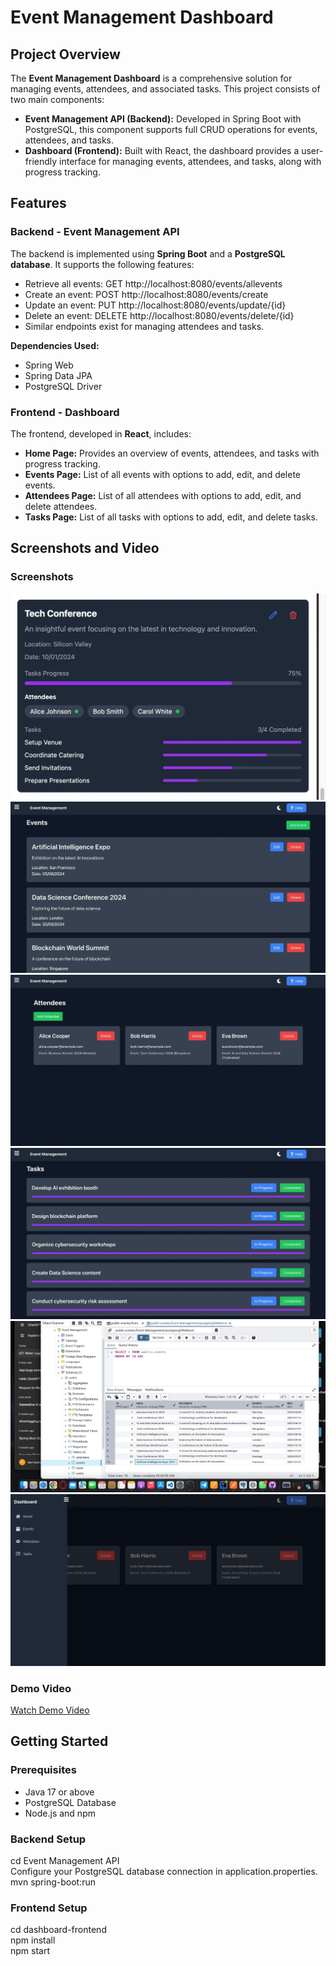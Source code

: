 <!DOCTYPE html>
<html lang="en">
<head>
</head>
<body>
    <div class="container">
        <h1>Event Management Dashboard</h1>

 <div class="section">
            <h2>Project Overview</h2>
            <p>
                The <strong>Event Management Dashboard</strong> is a comprehensive solution for managing events, attendees, and associated tasks. This project consists of two main components:
            </p>
            <ul>
                <li><strong>Event Management API (Backend):</strong> Developed in Spring Boot with PostgreSQL, this component supports full CRUD operations for events, attendees, and tasks.</li>
                <li><strong>Dashboard (Frontend):</strong> Built with React, the dashboard provides a user-friendly interface for managing events, attendees, and tasks, along with progress tracking.</li>
            </ul>
        </div>

 <div class="section">
            <h2>Features</h2>
            <h3>Backend - Event Management API</h3>
            <p>The backend is implemented using <strong>Spring Boot</strong> and a <strong>PostgreSQL database</strong>. It supports the following features:</p>
            <ul>
                <li>Retrieve all events: <span class="code-block">GET http://localhost:8080/events/allevents</span></li>
                <li>Create an event: <span class="code-block">POST http://localhost:8080/events/create</span></li>
                <li>Update an event: <span class="code-block">PUT http://localhost:8080/events/update/{id}</span></li>
                <li>Delete an event: <span class="code-block">DELETE http://localhost:8080/events/delete/{id}</span></li>
                <li>Similar endpoints exist for managing attendees and tasks.</li>
            </ul>
            <p><strong>Dependencies Used:</strong></p>
            <ul>
                <li>Spring Web</li>
                <li>Spring Data JPA</li>
                <li>PostgreSQL Driver</li>
            </ul>

 <h3>Frontend - Dashboard</h3>
            <p>The frontend, developed in <strong>React</strong>, includes:</p>
            <ul>
                <li><strong>Home Page:</strong> Provides an overview of events, attendees, and tasks with progress tracking.</li>
                <li><strong>Events Page:</strong> List of all events with options to add, edit, and delete events.</li>
                <li><strong>Attendees Page:</strong> List of all attendees with options to add, edit, and delete attendees.</li>
                <li><strong>Tasks Page:</strong> List of all tasks with options to add, edit, and delete tasks.</li>
            </ul>
        </div>

 <div class="section">
            <h2>Screenshots and Video</h2>
            <h3>Screenshots</h3>
            <div class="screenshot">
                <img src="https://github.com/Ravikumara666/Event-Management-Dashboard/blob/main/Screenshot2024-12-23at2.23.07P.jpeg?raw=true" alt="EventCard">
                <img src="https://github.com/Ravikumara666/Event-Management-Dashboard/blob/main/Screenshot2024-12-23at9.34.43P.jpeg?raw=true" alt="Events Page">
                <img src="https://github.com/Ravikumara666/Event-Management-Dashboard/blob/main/Screenshot2024-12-23at9.34.50P.jpeg?raw=true" alt="Attendee Page">
                <img src="https://github.com/Ravikumara666/Event-Management-Dashboard/blob/main/Screenshot2024-12-23at9.35.03P.jpeg?raw=true" alt="Tasks Page">
                <img src="https://github.com/Ravikumara666/Event-Management-Dashboard/blob/main/Screenshot2024-12-23at10.12.46P.jpeg?raw=true" alt="Postgres DB">
                <img src="https://github.com/Ravikumara666/Event-Management-Dashboard/blob/main/Screenshot2024-12-23at9.34.57P.jpeg?raw=true" alt="dashboard">
            </div>
            <h3>Demo Video</h3>
            <p><a class="btn" href="https://youtu.be/demo-video-link" target="_blank">Watch Demo Video</a></p>
        </div>

 <div class="section">
            <h2>Getting Started</h2>
            <h3>Prerequisites</h3>
            <ul>
                <li>Java 17 or above</li>
                <li>PostgreSQL Database</li>
                <li>Node.js and npm</li>
            </ul>
            <h3>Backend Setup</h3>
            <div class="code-block">
                cd Event Management API<br>
                Configure your PostgreSQL database connection in application.properties.<br>
                mvn spring-boot:run
            </div>
            <h3>Frontend Setup</h3>
            <div class="code-block">
                cd dashboard-frontend<br>
                npm install<br>
                npm start
            </div>
        </div>
    </div>
</body>
</html>
